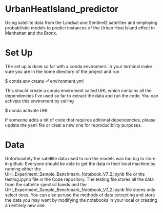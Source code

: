 # UrbanHeatIsland_predictor
Using satellite data from the Landsat and Sentinel2 satellites and employing probabilistic models to predict instances of the Urban Heat Island effect in Manhattan and the Bronx.

# Set Up  

The set up is done so far with a conda enviroment. In your terminal make sure you are in the home directory of the project and run

$ conda env create -f environment.yml

This should create a conda enviroment called UHI, which contains all the dependencies I've used so far to extract the data and run the code. You can activate this enviroment by calling 

$ conda activate UHI

If someone adds a bit of code that requires aditional dependencies, please update the yaml file or creal a new one for reproducibility purposes. 

# Data

Unfortunately the satellite data used to run the models was too big to store in github. Everyone should be able to get the data in their local machine by running either the UHI_Experiment_Sample_Benchmark_Notebook_V7_2.ipynb file or the testing.ipynb file in the Code repository. The testing file stores all the data from the sattelite spectral bands and the UHI_Experiment_Sample_Benchmark_Notebook_V7_2.ipynb file stores only select ones. You can also peruse the methods of data extracting and store the data you may want by modifying the notebooks in your local or creating an entirely new one. 
